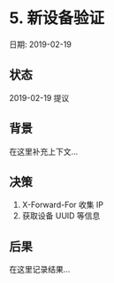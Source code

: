# 5. 新设备验证

日期: 2019-02-19

## 状态

2019-02-19 提议

## 背景

在这里补充上下文...

## 决策

1. X-Forward-For 收集 IP
2. 获取设备 UUID 等信息
 

## 后果

在这里记录结果...
